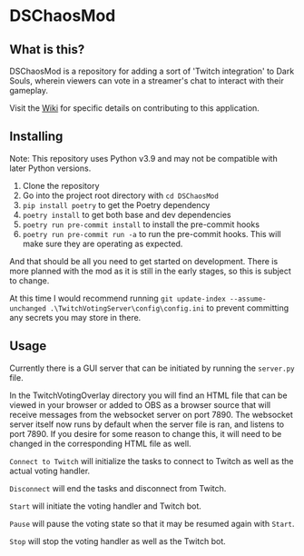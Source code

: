 # DSChaosMod

## What is this?

DSChaosMod is a repository for adding a sort of 'Twitch integration' to Dark Souls, wherein viewers can vote in a streamer's chat to interact with their gameplay.

Visit the [Wiki](https://github.com/milkytoasto/DSChaosMod/wiki) for specific details on contributing to this application.

## Installing

Note: This repository uses Python v3.9 and may not be compatible with later Python versions.

1. Clone the repository
2. Go into the project root directory with `cd DSChaosMod`
3. `pip install poetry` to get the Poetry dependency
4. `poetry install` to get both base and dev dependencies
5. `poetry run pre-commit install` to install the pre-commit hooks
6. `poetry run pre-commit run -a` to run the pre-commit hooks. This will make sure they are operating as expected.

And that should be all you need to get started on development. There is more planned with the mod as it is still in the early stages, so this is subject to change.

At this time I would recommend running `git update-index --assume-unchanged .\TwitchVotingServer\config\config.ini` to prevent committing any secrets you may store in there.

## Usage

Currently there is a GUI server that can be initiated by running the `server.py` file. 

In the TwitchVotingOverlay directory you will find an HTML file that can be viewed in your browser or added to OBS as a browser source that will receive messages from the websocket server on port 7890. The websocket server itself now runs by default when the server file is ran, and listens to port 7890. If you desire for some reason to change this, it will need to be changed in the corresponding HTML file as well.

`Connect to Twitch` will initialize the tasks to connect to Twitch as well as the actual voting handler.

`Disconnect` will end the tasks and disconnect from Twitch.

`Start` will initiate the voting handler and Twitch bot.

`Pause` will pause the voting state so that it may be resumed again with `Start`.

`Stop` will stop the voting handler as well as the Twitch bot.

